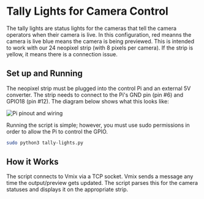 Tally Lights for Camera Control
===============================

The tally lights are status lights for the cameras that tell the camera operators
when their camera is live. In this configuration, red meanns the camera is live
blue means the camera is being previewed. This is intended to work with our 24
neopixel strip (with 8 pixels per camera). If the strip is yellow, it means
there is a connection issue.

Set up and Running
------------------

The neopixel strip must be plugged into the control Pi and an external 5V converter.
The strip needs to connect to the Pi's GND pin (pin #6) and GPIO18 (pin #12). The
diagram below shows what this looks like:

![Pi pinout and wiring](https://cdn-learn.adafruit.com/assets/assets/000/063/928/original/led_strips_raspi_NeoPixel_powered_bb.jpg)

Running the script is simple; however, you must use sudo permissions in order to allow the Pi to control the GPIO.

```bash
sudo python3 tally-lights.py
```

How it Works
------------

The script connects to Vmix via a TCP socket. Vmix sends a message any time the
output/preview gets updated. The script parses this for the camera statuses and
displays it on the appropriate strip.

